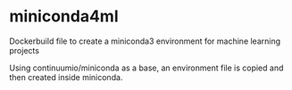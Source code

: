 # miniconda4ml

Dockerbuild file to create a miniconda3 environment for machine learning projects

Using continuumio/miniconda as a base, an environment file is copied and then created inside miniconda.
